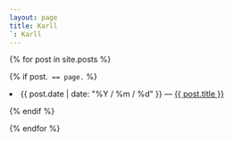 ```yaml
---
layout: page
title: Karll
`: Karll
---
```


{% for post in site.posts %}

{% if post.` == page.` %}

  <li>{{ post.date | date: "%Y / %m / %d" }} — <a href="{{ post.url }}">{{ post.title }}</a></li>

{% endif %}

{% endfor %}